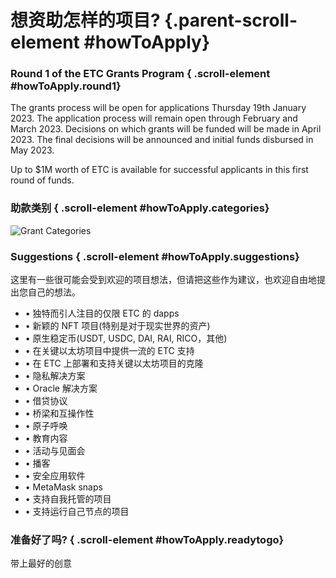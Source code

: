 # 想资助怎样的项目? {.parent-scroll-element #howToApply}

### Round 1 of the ETC Grants Program { .scroll-element #howToApply.round1}

The grants process will be open for applications Thursday 19th January 2023. The application process will remain open through February and March 2023. Decisions on which grants will be funded will be made in April 2023. The final decisions will be announced and initial funds disbursed in May 2023.

Up to $1M worth of ETC is available for successful applicants in this first round of funds.

### 助款类别 { .scroll-element #howToApply.categories}

![Grant Categories](grant-categories.png)

### Suggestions { .scroll-element #howToApply.suggestions}

这里有一些很可能会受到欢迎的项目想法，但请把这些作为建议，也欢迎自由地提出您自己的想法。

- • 独特而引人注目的仅限 ETC 的 dapps
- • 新颖的 NFT 项目(特别是对于现实世界的资产)
- • 原生稳定币(USDT, USDC, DAI, RAI, RICO，其他)
- • 在关键以太坊项目中提供一流的 ETC 支持
- • 在 ETC 上部署和支持关键以太坊项目的克隆
- • 隐私解决方案
- • Oracle 解决方案
- • 借贷协议
- • 桥梁和互操作性
- • 原子呼唤
- • 教育内容
- • 活动与见面会
- • 播客
- • 安全应用软件
- • MetaMask snaps
- • 支持自我托管的项目
- • 支持运行自己节点的项目

### 准备好了吗? { .scroll-element #howToApply.readytogo}

带上最好的创意
